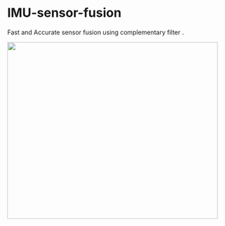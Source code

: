 # IMU-sensor-fusion
Fast and Accurate sensor fusion using complementary filter .


<img src="https://media.giphy.com/media/6vu7Z9iDZ7xfNb6ARy/giphy.gif" width="480" height="404">
